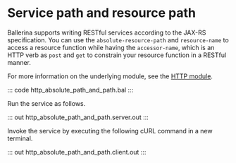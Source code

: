 # Service path and resource path

Ballerina supports writing RESTful services according to the JAX-RS specification. 
You can use the `absolute-resource-path` and `resource-name` to access a resource function while having the `accessor-name`,
which is an HTTP verb as `post` and `get` to constrain your resource function in a RESTful manner.

For more information on the underlying module, see the [HTTP module](https://docs.central.ballerina.io/ballerina/http/latest/).

::: code http_absolute_path_and_path.bal :::

Run the service as follows.

::: out http_absolute_path_and_path.server.out :::

Invoke the service by executing the following cURL command in a new terminal.

::: out http_absolute_path_and_path.client.out :::
